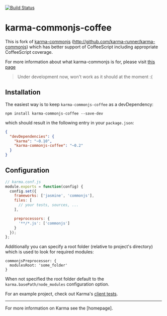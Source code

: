 [![Build Status](https://travis-ci.org/lastday/karma-commonjs-coffee.svg?branch=master)](https://travis-ci.org/lastday/karma-commonjs-coffee)

# karma-commonjs-coffee

This is fork of [karma-commonjs] (http://github.com/karma-runner/karma-commonjs) which has better support of CoffeeScript including appropriate CoffeeScript coverage.

For more information about what karma-commonjs is for, please visit [this page](http://github.com/karma-runner/karma-commonjs)

> Under development now, won't work as it should at the moment :(

## Installation

The easiest way is to keep `karma-commonjs-coffee` as a devDependency:

`npm install karma-commonjs-coffee --save-dev`

which should result in the following entry in your `package.json`:

```json
{
  "devDependencies": {
    "karma": "~0.10",
    "karma-commonjs-coffee": "~0.2"
  }
}
```

## Configuration
```js
// karma.conf.js
module.exports = function(config) {
  config.set({
    frameworks: ['jasmine', 'commonjs'],
    files: [
      // your tests, sources, ...
    ],

    preprocessors: {
      '**/*.js': ['commonjs']
    }
  });
};
```
Additionally you can specify a root folder (relative to project's directory) which is used to look for required modules:
```
commonjsPreprocessor: {
  modulesRoot: 'some_folder'  
}
```
When not specified the root folder default to the `karma.basePath/node_modules` configuration option.

For an example project, check out Karma's [client tests](https://github.com/karma-runner/karma/tree/master/test/client).

----

For more information on Karma see the [homepage].


[karma-commonjs]: http://github.com/karma-runner/karma-commonjs
[Karma homepage]: http://karma-runner.github.com
[CommonJS]: http://www.commonjs.org/
[Browserify]: https://github.com/substack/node-browserify
